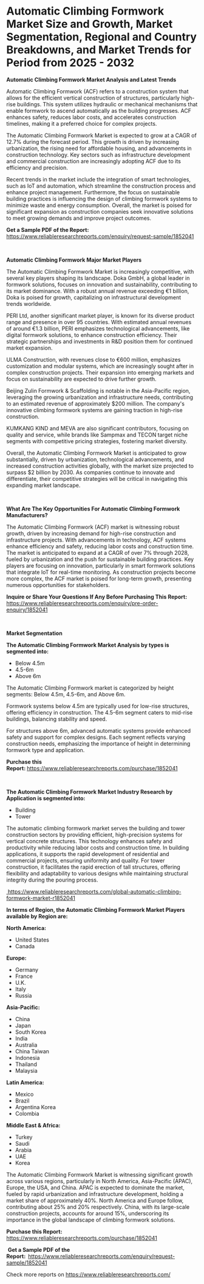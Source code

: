 <p><h1>Automatic Climbing Formwork Market Size and Growth, Market Segmentation, Regional and Country Breakdowns, and Market Trends for Period from 2025 -  2032</h1></p><p><strong>Automatic Climbing Formwork Market Analysis and Latest Trends</strong></p>
<p><p>Automatic Climbing Formwork (ACF) refers to a construction system that allows for the efficient vertical construction of structures, particularly high-rise buildings. This system utilizes hydraulic or mechanical mechanisms that enable formwork to ascend automatically as the building progresses. ACF enhances safety, reduces labor costs, and accelerates construction timelines, making it a preferred choice for complex projects.</p><p>The Automatic Climbing Formwork Market is expected to grow at a CAGR of 12.7% during the forecast period. This growth is driven by increasing urbanization, the rising need for affordable housing, and advancements in construction technology. Key sectors such as infrastructure development and commercial construction are increasingly adopting ACF due to its efficiency and precision.</p><p>Recent trends in the market include the integration of smart technologies, such as IoT and automation, which streamline the construction process and enhance project management. Furthermore, the focus on sustainable building practices is influencing the design of climbing formwork systems to minimize waste and energy consumption. Overall, the market is poised for significant expansion as construction companies seek innovative solutions to meet growing demands and improve project outcomes.</p></p>
<p><strong>Get a Sample PDF of the Report:&nbsp;</strong> <a href="https://www.reliableresearchreports.com/enquiry/request-sample/1852041?utm_campaign=3060&utm_medium=2&utm_source=Github&utm_content=ia&utm_term=27032025&utm_id=automatic-climbing-formwork">https://www.reliableresearchreports.com/enquiry/request-sample/1852041</a></p>
<p>&nbsp;</p>
<p><strong>Automatic Climbing Formwork Major Market Players</strong></p>
<p><p>The Automatic Climbing Formwork Market is increasingly competitive, with several key players shaping its landscape. Doka GmbH, a global leader in formwork solutions, focuses on innovation and sustainability, contributing to its market dominance. With a robust annual revenue exceeding €1 billion, Doka is poised for growth, capitalizing on infrastructural development trends worldwide.</p><p>PERI Ltd, another significant market player, is known for its diverse product range and presence in over 95 countries. With estimated annual revenues of around €1.3 billion, PERI emphasizes technological advancements, like digital formwork solutions, to enhance construction efficiency. Their strategic partnerships and investments in R&D position them for continued market expansion.</p><p>ULMA Construction, with revenues close to €600 million, emphasizes customization and modular systems, which are increasingly sought after in complex construction projects. Their expansion into emerging markets and focus on sustainability are expected to drive further growth.</p><p>Beijing Zulin Formwork & Scaffolding is notable in the Asia-Pacific region, leveraging the growing urbanization and infrastructure needs, contributing to an estimated revenue of approximately $200 million. The company's innovative climbing formwork systems are gaining traction in high-rise construction.</p><p>KUMKANG KIND and MEVA are also significant contributors, focusing on quality and service, while brands like Sampmax and TECON target niche segments with competitive pricing strategies, fostering market diversity.</p><p>Overall, the Automatic Climbing Formwork Market is anticipated to grow substantially, driven by urbanization, technological advancements, and increased construction activities globally, with the market size projected to surpass $2 billion by 2030. As companies continue to innovate and differentiate, their competitive strategies will be critical in navigating this expanding market landscape.</p></p>
<p>&nbsp;</p>
<p><strong>What Are The Key Opportunities For Automatic Climbing Formwork Manufacturers?</strong></p>
<p><p>The Automatic Climbing Formwork (ACF) market is witnessing robust growth, driven by increasing demand for high-rise construction and infrastructure projects. With advancements in technology, ACF systems enhance efficiency and safety, reducing labor costs and construction time. The market is anticipated to expand at a CAGR of over 7% through 2028, fueled by urbanization and the push for sustainable building practices. Key players are focusing on innovation, particularly in smart formwork solutions that integrate IoT for real-time monitoring. As construction projects become more complex, the ACF market is poised for long-term growth, presenting numerous opportunities for stakeholders.</p></p>
<p><strong>Inquire or Share Your Questions If Any Before Purchasing This Report:</strong> <a href="https://www.reliableresearchreports.com/enquiry/pre-order-enquiry/1852041?utm_campaign=3060&utm_medium=2&utm_source=Github&utm_content=ia&utm_term=27032025&utm_id=automatic-climbing-formwork">https://www.reliableresearchreports.com/enquiry/pre-order-enquiry/1852041</a></p>
<p>&nbsp;</p>
<p><strong>Market Segmentation</strong></p>
<p><strong>The Automatic Climbing Formwork Market Analysis by types is segmented into:</strong></p>
<p><ul><li>Below 4.5m</li><li>4.5-6m</li><li>Above 6m</li></ul></p>
<p><p>The Automatic Climbing Formwork market is categorized by height segments: Below 4.5m, 4.5-6m, and Above 6m. </p><p>Formwork systems below 4.5m are typically used for low-rise structures, offering efficiency in construction. The 4.5-6m segment caters to mid-rise buildings, balancing stability and speed. </p><p>For structures above 6m, advanced automatic systems provide enhanced safety and support for complex designs. Each segment reflects varying construction needs, emphasizing the importance of height in determining formwork type and application.</p></p>
<p><strong>Purchase this Report:&nbsp;</strong><a href="https://www.reliableresearchreports.com/purchase/1852041?utm_campaign=3060&utm_medium=2&utm_source=Github&utm_content=ia&utm_term=27032025&utm_id=automatic-climbing-formwork">https://www.reliableresearchreports.com/purchase/1852041</a></p>
<p>&nbsp;</p>
<p><strong>The Automatic Climbing Formwork Market Industry Research by Application is segmented into:</strong></p>
<p><ul><li>Building</li><li>Tower</li></ul></p>
<p><p>The automatic climbing formwork market serves the building and tower construction sectors by providing efficient, high-precision systems for vertical concrete structures. This technology enhances safety and productivity while reducing labor costs and construction time. In building applications, it supports the rapid development of residential and commercial projects, ensuring uniformity and quality. For tower construction, it facilitates the rapid erection of tall structures, offering flexibility and adaptability to various designs while maintaining structural integrity during the pouring process.</p></p>
<p><a href="https://www.reliableresearchreports.com/global-automatic-climbing-formwork-market-r1852041?utm_campaign=3060&utm_medium=2&utm_source=Github&utm_content=ia&utm_term=27032025&utm_id=automatic-climbing-formwork">&nbsp;https://www.reliableresearchreports.com/global-automatic-climbing-formwork-market-r1852041</a></p>
<p><strong>In terms of Region, the Automatic Climbing Formwork Market Players available by Region are:</strong></p>
<p>
    <p> <strong> North America: </strong>
        <ul>
            <li>United States</li>
            <li>Canada</li>
        </ul>
        </p> 
    <p> <strong> Europe: </strong>
        <ul>
            <li>Germany</li>
            <li>France</li>
            <li>U.K.</li>
            <li>Italy</li>
            <li>Russia</li>
        </ul>
        </p> 
    <p> <strong> Asia-Pacific: </strong>
        <ul>
            <li>China</li>
            <li>Japan</li>
            <li>South Korea</li>
            <li>India</li>
            <li>Australia</li>
            <li>China Taiwan</li>
            <li>Indonesia</li>
            <li>Thailand</li>
            <li>Malaysia</li>
        </ul>
        </p> 
    <p> <strong> Latin America: </strong>
        <ul>
            <li>Mexico</li>
            <li>Brazil</li>
            <li>Argentina Korea</li>
            <li>Colombia</li>
        </ul>
        </p> 
    <p> <strong> Middle East & Africa: </strong>
        <ul>
            <li>Turkey</li>
            <li>Saudi</li>
            <li>Arabia</li>
            <li>UAE</li>
            <li>Korea</li>
        </ul>
    </p>
    </p>
<p><p>The Automatic Climbing Formwork Market is witnessing significant growth across various regions, particularly in North America, Asia-Pacific (APAC), Europe, the USA, and China. APAC is expected to dominate the market, fueled by rapid urbanization and infrastructure development, holding a market share of approximately 40%. North America and Europe follow, contributing about 25% and 20% respectively. China, with its large-scale construction projects, accounts for around 15%, underscoring its importance in the global landscape of climbing formwork solutions.</p></p>
<p><strong>Purchase this Report: </strong><a href="https://www.reliableresearchreports.com/purchase/1852041?utm_campaign=3060&utm_medium=2&utm_source=Github&utm_content=ia&utm_term=27032025&utm_id=automatic-climbing-formwork">https://www.reliableresearchreports.com/purchase/1852041</a></p>
<p>&nbsp;<strong>Get a Sample PDF of the Report:&nbsp;&nbsp;</strong><a href="https://www.reliableresearchreports.com/enquiry/request-sample/1852041?utm_campaign=3060&utm_medium=2&utm_source=Github&utm_content=ia&utm_term=27032025&utm_id=automatic-climbing-formwork">https://www.reliableresearchreports.com/enquiry/request-sample/1852041</a></p>
<p><strong></strong></p>
<p>Check more reports on <a href="https://www.reliableresearchreports.com/?utm_campaign=3060&utm_medium=2&utm_source=Github&utm_content=ia&utm_term=27032025&utm_id=automatic-climbing-formwork">https://www.reliableresearchreports.com/</a></p>